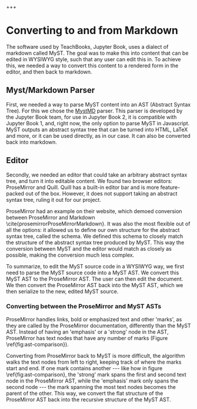 +++
# Converting to and from Markdown

The software used by TeachBooks, Jupyter Book, uses a dialect of markdown called MyST. The goal was to make this into content that can be edited in WYSIWYG style, such that any user can edit this in. To achieve this, we needed a way to convert this content to a rendered form in the editor, and then back to markdown.

## Myst/Markdown Parser

First, we needed a way to parse MyST content into an AST (Abstract Syntax Tree). For this we chose the [MystMD](https://mystmd.io "MystMD") parser. This parser is developed by the Jupyter Book team, for use in Jupyter Book 2, it is compatible with Jupyter Book 1, and, right now, the only option to parse MyST in Javascript. MyST outputs an abstract syntax tree that can be turned into HTML, LaTeX and more, or it can be used directly, as in our case. It can also be converted back into markdown.

## Editor

Secondly, we needed an editor that could take an arbitrary abstract syntax tree, and turn it into editable content. We found two browser editors: ProseMirror and Quill. Quill has a built-in editor bar and is more feature-packed out of the box. However, it does not support taking an abstract syntax tree, ruling it out for our project.

ProseMirror had an example on their website, which demoed conversion between ProseMirror and Markdown \cite{prosemirrorProseMirrorMarkdown}. It was also the most flexible out of all the options: it allowed us to define our own structure for the abstract syntax tree, called the schema. We defined this schema to closely match the structure of the abstract syntax tree produced by MyST. This way the conversion between MyST and the editor would match as closely as possible, making the conversion much less complex.

To summarize, to edit the MyST source code in a WYSIWYG way, we first need to parse the MyST source code into a MyST AST. We convert this MyST AST to the ProseMirror AST. The user can then edit the document. We then convert the ProseMirror AST back into the MyST AST, which we then serialize to the new, edited MyST source.

### Converting between the ProseMirror and MyST ASTs

ProseMirror handles links, bold or emphasized text and other 'marks', as they are called by the ProseMirror documentation, differently than the MyST AST. Instead of having an 'emphasis' or a 'strong' node in the AST, ProseMirror has text nodes that have any number of marks (Figure \ref{fig:ast-comparison}).&#x20;

Converting from ProseMirror back to MyST is more difficult, the algorithm walks the text nodes from left to right, keeping track of where the marks start and end. If one mark contains another --- like how in figure \ref{fig:ast-comparison}, the 'strong' mark spans the first and second text node in the ProseMirror AST, while the 'emphasis' mark only spans the second node --- the mark spanning the most text nodes becomes the parent of the other. This way, we convert the flat structure of the ProseMirror AST back into the recursive structure of the MyST AST.